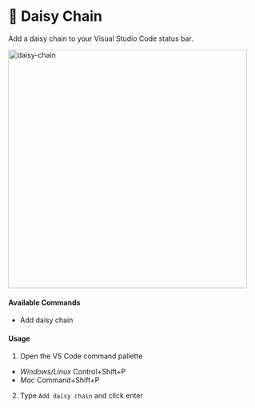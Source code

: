 # 🌼 Daisy Chain

Add a daisy chain to your Visual Studio Code status bar.

<img width="477" alt="daisy-chain" src="https://user-images.githubusercontent.com/59973863/211713209-e92c4111-9c04-4631-beb0-857d3e6aa2b4.png">

#### Available Commands
- Add daisy chain

#### Usage
1. Open the VS Code command pallette
- *Windows/Linux* Control+Shift+P
- *Mac* Command+Shift+P
2. Type `Add daisy chain` and click enter


